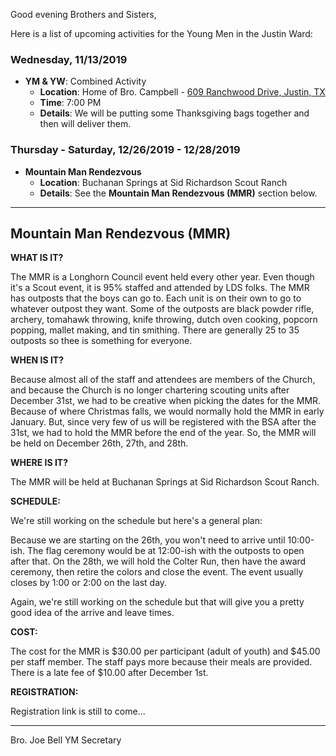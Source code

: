 Good evening Brothers and Sisters,

Here is a list of upcoming activities for the Young Men in the Justin Ward:


### Wednesday, 11/13/2019
- **YM & YW**: Combined Activity
	- **Location**: Home of Bro. Campbell - [609 Ranchwood Drive, Justin, TX](https://goo.gl/maps/H8cr6xED1NZQJ49y5)
	- **Time**: 7:00 PM
	- **Details**: We will be putting some Thanksgiving bags together and then will deliver them.



### Thursday - Saturday, 12/26/2019 - 12/28/2019
- **Mountain Man Rendezvous**
	- **Location**: Buchanan Springs at Sid Richardson Scout Ranch
	- **Details**: See the **Mountain Man Rendezvous (MMR)** section below.



---


## Mountain Man Rendezvous (MMR)

**WHAT IS IT?**

The MMR is a Longhorn Council event held every other year.  Even though it's a Scout event, it is 95% staffed and attended by LDS folks.  The MMR has outposts that the boys can go to.  Each unit is on their own to go to whatever outpost they want.  Some of the outposts are black powder rifle, archery, tomahawk throwing, knife throwing, dutch oven cooking, popcorn popping, mallet making, and tin smithing.  There are generally 25 to 35 outposts so thee is something for everyone.

**WHEN IS IT?**

Because almost all of the staff and attendees are members of the Church, and because the Church is no longer chartering scouting units after December 31st, we had to be creative when picking the dates for the MMR.  Because of where Christmas falls, we would normally hold the MMR in early January.  But, since very few of us will be registered with the BSA after the 31st, we had to hold the MMR before the end of the year.  So, the MMR will be held on December 26th, 27th, and 28th.

**WHERE IS IT?**

The MMR will be held at Buchanan Springs at Sid Richardson Scout Ranch.

**SCHEDULE:**

We're still working on the schedule but here's a general plan:

Because we are starting on the 26th, you won't need to arrive until 10:00-ish.  The flag ceremony would be at 12:00-ish with the outposts to open after that.  On the 28th, we will hold the Colter Run, then have the award ceremony, then retire the colors and close the event.  The event usually closes by 1:00 or 2:00 on the last day.

Again, we're still working on the schedule but that will give you a pretty good idea of the arrive and leave times.

**COST:**

The cost for the MMR is $30.00 per participant (adult of youth) and $45.00 per staff member.  The staff pays more because their meals are provided.  There is a late fee of $10.00 after December 1st.

**REGISTRATION:**

Registration link is still to come...


---


Bro. Joe Bell
YM Secretary
